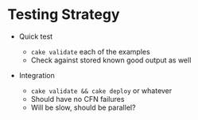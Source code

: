 # Testing Strategy

- Quick test
  - `cake validate` each of the examples
  - Check against stored known good output as well

- Integration
  - `cake validate && cake deploy` or whatever
  - Should have no CFN failures
  - Will be slow, should be parallel?